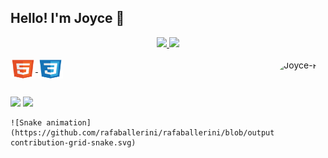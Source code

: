 ## Hello! I'm Joyce 👋

<div align="center">
  <a href="https://github.com/JoyceFatima">
  <img height="200em" src="https://github-readme-stats.vercel.app/api?username=joycefatima&show_icons=true&theme=dracula&include_all_commits=true&count_private=true"/>
  <img height="200em" src="https://github-readme-stats.vercel.app/api/top-langs/?username=joycefatima&layout=compact&langs_count=7&theme=dracula"/>
</div>  
<div style="display: inline_block"><br>
  
  <!-- 
  <img align="center" alt="Joyce-Js" height="30" width="40" src="https://raw.githubusercontent.com/devicons/devicon/master/icons/javascript/javascript-plain.svg">
  <img align="center" alt="Joyce-Ts" height="30" width="40" src="https://raw.githubusercontent.com/devicons/devicon/master/icons/typescript/typescript-plain.svg">
  <img align="center" alt="Joyce-React" height="30" width="40" src="https://raw.githubusercontent.com/devicons/devicon/master/icons/react/react-original.svg">
  <img align="center" alt="Joyce-Python" height="30" width="40" src="https://raw.githubusercontent.com/devicons/devicon/master/icons/python/python-original.svg">
  <img align="center" alt="Joyce-Csharp" height="30" width="40" src="https://raw.githubusercontent.com/devicons/devicon/master/icons/csharp/csharp-original.svg">
  -->
  
  <img align="center" alt="Joyce-HTML" height="30" width="40" src="https://raw.githubusercontent.com/devicons/devicon/master/icons/html5/html5-original.svg">
  <img align="center" alt="Joyce-CSS" height="30" width="40" src="https://raw.githubusercontent.com/devicons/devicon/master/icons/css3/css3-original.svg">
  <img align="right" alt="Joyce-Pic" height="150" style="border-radius:50px;"          src="https://imgflip.com/gif/5zk68b">
</div>
  
 ##
  
<div> 
  <a href="https://www.instagram.com/ssummerxs/" target="_blank"><img src="https://img.shields.io/badge/-Instagram-%23E4405F?style=for-the-badge&logo=instagram&logoColor=white" target="_blank"></a>
  <a href = "mailto:contatojoycefatima@gmail.com"><img src="https://img.shields.io/badge/-Gmail-%23333?style=for-the-badge&logo=gmail&logoColor=white" target="_blank"></a>
  
  <!--
  <a href="https://www.linkedin.com/in/JoyceFatima-45875016a" target="_blank"><img src="https://img.shields.io/badge/-LinkedIn-%230077B5?style=for-the-badge&logo=linkedin&logoColor=white" target="_blank"></a> 
  -->
  
    ![Snake animation](https://github.com/rafaballerini/rafaballerini/blob/output/github-contribution-grid-snake.svg)
  
</div>
